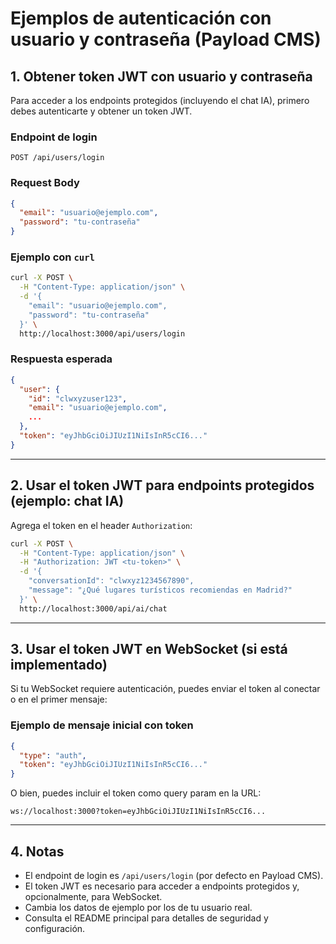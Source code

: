 # Ejemplos de autenticación con usuario y contraseña (Payload CMS)

## 1. Obtener token JWT con usuario y contraseña

Para acceder a los endpoints protegidos (incluyendo el chat IA), primero debes autenticarte y obtener un token JWT.

### Endpoint de login
`POST /api/users/login`

### Request Body
```json
{
  "email": "usuario@ejemplo.com",
  "password": "tu-contraseña"
}
```

### Ejemplo con `curl`
```bash
curl -X POST \
  -H "Content-Type: application/json" \
  -d '{
    "email": "usuario@ejemplo.com",
    "password": "tu-contraseña"
  }' \
  http://localhost:3000/api/users/login
```

### Respuesta esperada
```json
{
  "user": {
    "id": "clwxyzuser123",
    "email": "usuario@ejemplo.com",
    ...
  },
  "token": "eyJhbGciOiJIUzI1NiIsInR5cCI6..."
}
```

---

## 2. Usar el token JWT para endpoints protegidos (ejemplo: chat IA)

Agrega el token en el header `Authorization`:

```bash
curl -X POST \
  -H "Content-Type: application/json" \
  -H "Authorization: JWT <tu-token>" \
  -d '{
    "conversationId": "clwxyz1234567890",
    "message": "¿Qué lugares turísticos recomiendas en Madrid?"
  }' \
  http://localhost:3000/api/ai/chat
```

---

## 3. Usar el token JWT en WebSocket (si está implementado)

Si tu WebSocket requiere autenticación, puedes enviar el token al conectar o en el primer mensaje:

### Ejemplo de mensaje inicial con token
```json
{
  "type": "auth",
  "token": "eyJhbGciOiJIUzI1NiIsInR5cCI6..."
}
```

O bien, puedes incluir el token como query param en la URL:

```
ws://localhost:3000?token=eyJhbGciOiJIUzI1NiIsInR5cCI6...
```

---

## 4. Notas
- El endpoint de login es `/api/users/login` (por defecto en Payload CMS).
- El token JWT es necesario para acceder a endpoints protegidos y, opcionalmente, para WebSocket.
- Cambia los datos de ejemplo por los de tu usuario real.
- Consulta el README principal para detalles de seguridad y configuración.

